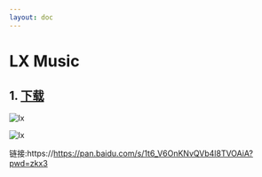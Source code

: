 ```yaml
---
layout: doc
---
```


# LX Music

## 1. [下载](https://lxmusic.toside.cn/)

  ![lx](/lx_01.png)
  
  ![lx](/lx_02.png)

链接:https://https://pan.baidu.com/s/1t6_V6OnKNvQVb4l8TVOAiA?pwd=zkx3
